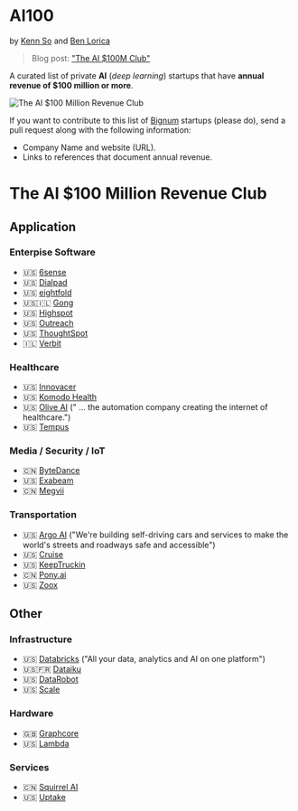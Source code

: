 # AI100
by [Kenn So](https://www.linkedin.com/in/kenndanielso/) and [Ben Lorica](https://gradientflow.com/blog/) 
> Blog post: ["The AI $100M Club"](https://gradientflow.com/the-ai-100m-club/)

A curated list of private **AI** (*deep learning*) startups that have **annual revenue of $100 million or more**.

![The AI $100 Million Revenue Club](https://gradientflow.com/wp-content/uploads/2022/04/AI100-Bignum-2022-04-04.png)

If you want to contribute to this list of [Bignum](https://www.techopedia.com/definition/6198/bignum) startups (please do), send a pull request along with the following information: 
* Company Name and website (URL).
* Links to references that document annual revenue.

# The AI $100 Million Revenue Club
## Application
### Enterpise Software
* 🇺🇸 [6sense](https://6sense.com/)
* 🇺🇸 [Dialpad](https://www.dialpad.com/)
* 🇺🇸 [eightfold](https://eightfold.ai/)
* 🇺🇸🇮🇱 [Gong](https://www.gong.io/)
* 🇺🇸 [Highspot](https://www.highspot.com/)
* 🇺🇸 [Outreach](https://www.outreach.io/)
* 🇺🇸 [ThoughtSpot](https://www.thoughtspot.com/)
* 🇮🇱 [Verbit](https://verbit.ai/)

### Healthcare
* 🇺🇸 [Innovacer](https://innovaccer.com/)
* 🇺🇸 [Komodo Health](https://www.komodohealth.com/)
* 🇺🇸 [Olive AI](https://oliveai.com/) (" ... the automation company creating the internet of healthcare.")
* 🇺🇸 [Tempus](https://www.tempus.com/)

### Media / Security / IoT
* 🇨🇳 [ByteDance](https://www.bytedance.com/en/)
* 🇺🇸 [Exabeam](https://www.exabeam.com/)
* 🇨🇳 [Megvii](https://en.megvii.com/)

### Transportation
* 🇺🇸 [Argo AI](https://www.argo.ai/) ("We're building self-driving cars and services to make the world's streets and roadways safe and accessible")
* 🇺🇸 [Cruise](https://www.getcruise.com/)
* 🇺🇸 [KeepTruckin](https://keeptruckin.com/)
* 🇨🇳 [Pony.ai](https://pony.ai/)
* 🇺🇸 [Zoox](https://zoox.com/)

## Other
### Infrastructure
* 🇺🇸 [Databricks](https://databricks.com/) ("All your data, analytics and AI on one platform")
* 🇺🇸🇫🇷 [Dataiku](https://www.dataiku.com/)
* 🇺🇸 [DataRobot](https://www.datarobot.com/)
* 🇺🇸 [Scale](https://scale.com/)

### Hardware
* 🇬🇧 [Graphcore](https://www.graphcore.ai/)
* 🇺🇸 [Lambda](https://lambdalabs.com/)

### Services
* 🇨🇳 [Squirrel AI](http://squirrelai.com/)
* 🇺🇸 [Uptake](https://www.uptake.com/)




